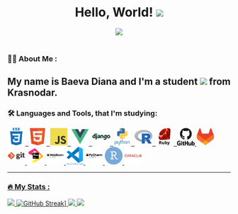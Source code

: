 <div id="header" align="center">
<h1>
  Hello, World!
  <img src="https://media.giphy.com/media/hvRJCLFzcasrR4ia7z/giphy.gif" width="30px"/>
</h1>
  <img src="https://media.giphy.com/media/3oKIPnAiaMCws8nOsE/giphy.gif" width="225"/>
<div id="badges">
</div>
<img src="https://komarev.com/ghpvc/?username=BaevaDiana&style=flat-square&color=blue" alt=""/>
</div>

### :woman_technologist: About Me :
My name is Baeva Diana and I'm a student <img src="https://media.giphy.com/media/WUlplcMpOCEmTGBtBW/giphy.gif" width="30"> from Krasnodar.
---

### :hammer_and_wrench: Languages and Tools, that I'm studying:
<div>
  <a href="https://www.w3.org/" target="_blank"><img src="https://github.com/devicons/devicon/blob/master/icons/css3/css3-plain-wordmark.svg"  title="CSS3" alt="CSS" width="40" height="40"/>&nbsp;
  <a href="https://www.w3.org/" target="_blank"><img src="https://github.com/devicons/devicon/blob/master/icons/html5/html5-original.svg" title="HTML5" alt="HTML" width="40" height="40"/>&nbsp;
  <a href="https://www.javascript.com/" target="_blank"><img src="https://github.com/devicons/devicon/blob/master/icons/javascript/javascript-original.svg" title="JavaScript" alt="JavaScript" width="40" height="40"/>&nbsp;
  <a href="https://vuejs.org" target="_blank"><img src="https://github.com/devicons/devicon/blob/master/icons/vuejs/vuejs-original.svg" title="VueJS" alt="VueJS" width="40" height="40"/>&nbsp;
  <a href="https://www.djangoproject.com/" target="_blank"><img src="https://github.com/devicons/devicon/blob/master/icons/django/django-plain-wordmark.svg" title="Django" alt="Django" width="40" height="40"/>&nbsp;
  <a href="https://www.python.org" target="_blank"><img src="https://github.com/devicons/devicon/blob/master/icons/python/python-original-wordmark.svg" title="Python" alt="Python" width="40" height="40"/>&nbsp;
  <a href="https://www.r-project.org/" target="_blank"><img src="https://github.com/devicons/devicon/blob/master/icons/r/r-original.svg" title="R" alt="R" width="40" height="40"/>&nbsp;
  <a href="https://www.ruby-lang.org/ru/" target="_blank"><img src="https://github.com/devicons/devicon/blob/master/icons/ruby/ruby-original-wordmark.svg" title="Ruby" alt="Ruby" width="40" height="40"/>&nbsp;
  <a href="https://github.com/BaevaDiana" target="_blank"><img src="https://github.com/devicons/devicon/blob/master/icons/github/github-original-wordmark.svg" title="Github" **alt="Github" width="40" height="40"/>
 <a href="https://www.gitlab.com/" target="_blank"><img src="https://github.com/devicons/devicon/blob/master/icons/gitlab/gitlab-original.svg" title="GitLab" **alt="Oracle" width="40" height="40"/> 
   <a href="https://git-scm.com/" target="_blank"><img src="https://github.com/devicons/devicon/blob/master/icons/git/git-original-wordmark.svg" title="Git" **alt="Git" width="40" height="40"/>
   <a href="https://www.jetbrains.com/" target="_blank"><img src="https://github.com/devicons/devicon/blob/master/icons/jetbrains/jetbrains-original.svg" title="JetBrains" **alt="Jetbrains" width="40" height="40"/>
   <a href="https://www.jetbrains.com/webstorm/" target="_blank"><img src="https://github.com/devicons/devicon/blob/master/icons/webstorm/webstorm-original-wordmark.svg" title="Webstorm" **alt="Webstorm" width="40" height="40"/>
  <a href="https://code.visualstudio.com/" target="_blank"><img src="https://github.com/devicons/devicon/blob/master/icons/vscode/vscode-original-wordmark.svg" title="VScode" **alt="Vscode" width="40" height="40"/>
   <a href="https://www.jetbrains.com/pycharm/" target="_blank"><img src="https://github.com/devicons/devicon/blob/master/icons/pycharm/pycharm-original-wordmark.svg" title="PyCharm" **alt="PyCharm" width="40" height="40"/>
  <a href="https://posit.co/downloads/" target="_blank"><img src="https://github.com/devicons/devicon/blob/master/icons/rstudio/rstudio-original.svg" title="RStudio" **alt="RStudio" width="40" height="40"/>
  <a href="https://www.oracle.com/" target="_blank"><img src="https://github.com/devicons/devicon/blob/master/icons/oracle/oracle-original.svg" title="Oracle" **alt="Oracle" width="40" height="40"/> 
    
</div>

---

### :fire: My Stats :
![](https://github-profile-summary-cards.vercel.app/api/cards/profile-details?username=BaevaDiana)
![GitHub Streak](https://github-readme-streak-stats.herokuapp.com/?user=BaevaDiana)]
![](https://github-profile-summary-cards.vercel.app/api/cards/most-commit-language?username=BaevaDiana)
![](https://github-profile-summary-cards.vercel.app/api/cards/stats?username=BaevaDiana)

